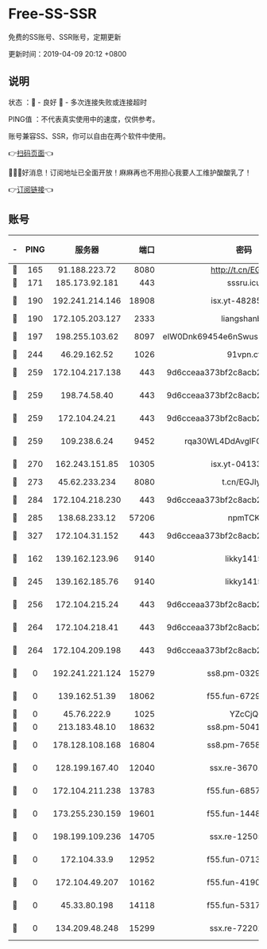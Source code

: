 # Free-SS-SSR

免费的SS账号、SSR账号，定期更新

更新时间：2019-04-09 20:12 +0800

## 说明

状态     ：🙂 - 良好 🙁 - 多次连接失败或连接超时

PING值   ：不代表真实使用中的速度，仅供参考。

账号兼容SS、SSR，你可以自由在两个软件中使用。

👉[扫码页面](https://liesauer.github.io/Free-SS-SSR/)👈

🎉🎉🎉好消息！订阅地址已全面开放！麻麻再也不用担心我要人工维护酸酸乳了！

👉[订阅链接](https://www.liesauer.net/yogurt/subscribe?ACCESS_TOKEN=DAYxR3mMaZAsaqUb)👈

## 账号

|-|PING|服务器|端口|密码|加密方式|区域|
|:----:|:----:|:-----:|-----:|:----:|:----:|:----:|
|🙂|165|91.188.223.72|8080|http://t.cn/EGJIyrl|rc4-md5|RU|
|🙂|171|185.173.92.181|443|sssru.icu|rc4-md5|RU|
|🙂|190|192.241.214.146|18908|isx.yt-48285682|aes-256-cfb|US|
|🙂|190|172.105.203.127|2333|liangshanbo|chacha20|JP|
|🙂|197|198.255.103.62|8097|eIW0Dnk69454e6nSwuspv9DmS201tQ0D|aes-256-cfb|US|
|🙂|244|46.29.162.52|1026|91vpn.cf|rc4-md5|RU|
|🙂|259|172.104.217.138|443|9d6cceaa373bf2c8acb22e60b6a58be6|aes-256-cfb|US|
|🙂|259|198.74.58.40|443|9d6cceaa373bf2c8acb22e60b6a58be6|aes-256-cfb|US|
|🙂|259|172.104.24.21|443|9d6cceaa373bf2c8acb22e60b6a58be6|aes-256-cfb|US|
|🙂|259|109.238.6.24|9452|rqa30WL4DdAvgIFG6Fs3znzTa|aes-256-cfb|FR|
|🙂|270|162.243.151.85|10305|isx.yt-04133682|aes-256-cfb|US|
|🙂|273|45.62.233.234|8080|t.cn/EGJIyrl|rc4-md5|CA|
|🙂|284|172.104.218.230|443|9d6cceaa373bf2c8acb22e60b6a58be6|aes-256-cfb|US|
|🙂|285|138.68.233.12|57206|npmTCK|rc4-md5|US|
|🙂|327|172.104.31.152|443|9d6cceaa373bf2c8acb22e60b6a58be6|aes-256-cfb|US|
|🙂|162|139.162.123.96|9140|likky1415|aes-256-cfb|JP|
|🙂|245|139.162.185.76|9140|likky1415|aes-256-cfb|DE|
|🙂|256|172.104.215.24|443|9d6cceaa373bf2c8acb22e60b6a58be6|aes-256-cfb|US|
|🙂|264|172.104.218.41|443|9d6cceaa373bf2c8acb22e60b6a58be6|aes-256-cfb|US|
|🙂|264|172.104.209.198|443|9d6cceaa373bf2c8acb22e60b6a58be6|aes-256-cfb|US|
|🙁|0|192.241.221.124|15279|ss8.pm-03297387|aes-256-cfb|US|
|🙁|0|139.162.51.39|18062|f55.fun-67295461|aes-256-cfb|SG|
|🙁|0|45.76.222.9|1025|YZcCjQ|rc4-md5|JP|
|🙁|0|213.183.48.10|18632|ss8.pm-50413553|rc4-md5|RU|
|🙁|0|178.128.108.168|16804|ss8.pm-76588510|aes-256-cfb|SG|
|🙁|0|128.199.167.40|12040|ssx.re-36701064|aes-256-cfb|SG|
|🙁|0|172.104.211.238|13783|f55.fun-68574119|aes-256-cfb|US|
|🙁|0|173.255.230.159|19601|f55.fun-14484669|aes-256-cfb|US|
|🙁|0|198.199.109.236|14705|ssx.re-12505004|aes-256-cfb|US|
|🙁|0|172.104.33.9|12952|f55.fun-07138096|aes-256-cfb|SG|
|🙁|0|172.104.49.207|10162|f55.fun-41905372|aes-256-cfb|SG|
|🙁|0|45.33.80.198|14118|f55.fun-53173364|aes-256-cfb|US|
|🙁|0|134.209.48.248|15299|ssx.re-72202420|aes-256-cfb|US|
